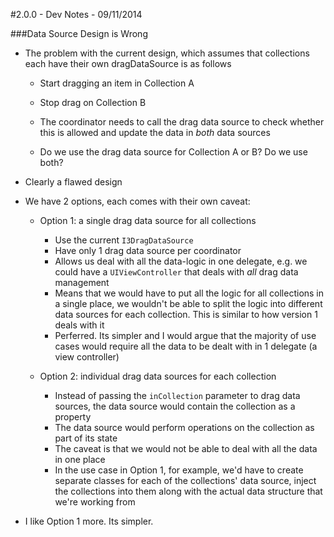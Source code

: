 #2.0.0 - Dev Notes - 09/11/2014

###Data Source Design is Wrong

- The problem with the current design, which assumes that collections each have their own dragDataSource is as follows

	- Start dragging an item in Collection A

	- Stop drag on Collection B

	- The coordinator needs to call the drag data source to check whether this is allowed and update the data in _both_ data sources

	- Do we use the drag data source for Collection A or B? Do we use both?

- Clearly a flawed design

- We have 2 options, each comes with their own caveat:

	- Option 1: a single drag data source for all collections

		- Use the current `I3DragDataSource`
		- Have only 1 drag data source per coordinator
		- Allows us deal with all the data-logic in one delegate, e.g. we could have a `UIViewController` that deals with _all_ drag data management
		- Means that we would have to put all the logic for all collections in a single place, we wouldn't be able to split the logic into different data sources for each collection. This is similar to how version 1 deals with it
		- Perferred. Its simpler and I would argue that the majority of use cases would require all the data to be dealt with in 1 delegate (a view controller)

	- Option 2: individual drag data sources for each collection

		- Instead of passing the `inCollection` parameter to drag data sources, the data source would contain the collection as a property
		- The data source would perform operations on the collection as part of its state
		- The caveat is that we would not be able to deal with all the data in one place
		- In the use case in Option 1, for example, we'd have to create separate classes for each of the collections' data source, inject the collections into them along with the actual data structure that we're working from

- I like Option 1 more. Its simpler.
